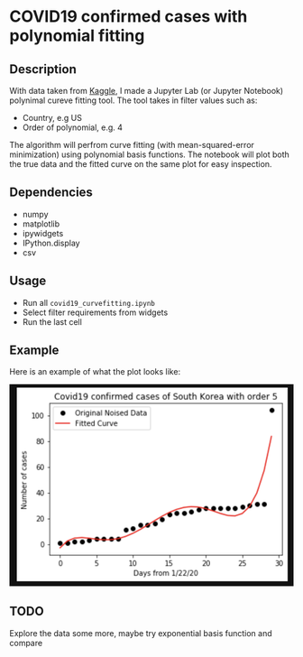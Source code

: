 # COVID19 confirmed cases with polynomial fitting

## Description
With data taken from [Kaggle](https://www.kaggle.com/sudalairajkumar/novel-corona-virus-2019-dataset), I made a Jupyter Lab (or Jupyter Notebook) polynimal cureve fitting tool. The tool takes in filter values such as:

* Country, e.g US
* Order of polynomial, e.g. 4

The algorithm will perfrom curve fitting (with mean-squared-error minimization) using polynomial basis functions. The notebook will plot both the true data and the fitted curve on the same plot for easy inspection.

## Dependencies

* numpy
* matplotlib
* ipywidgets
* IPython.display
* csv 

## Usage

* Run all `covid19_curvefitting.ipynb`
* Select filter requirements from widgets
* Run the last cell

## Example
Here is an example of what the plot looks like:

![](./example.png)

## TODO
Explore the data some more, maybe try exponential basis function and compare 
